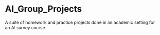 # AI_Group_Projects
A suite of homework and practice projects done in an academic setting for an AI survey course.
